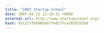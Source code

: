 ```yaml
---
title: "2007 Startup School"
date: 2007-03-22 12:19:31 +0000
external-url: http://www.startupschool.org/
hash: 93c21ffbb90bbb7fe827fce2828352b0
---
```



